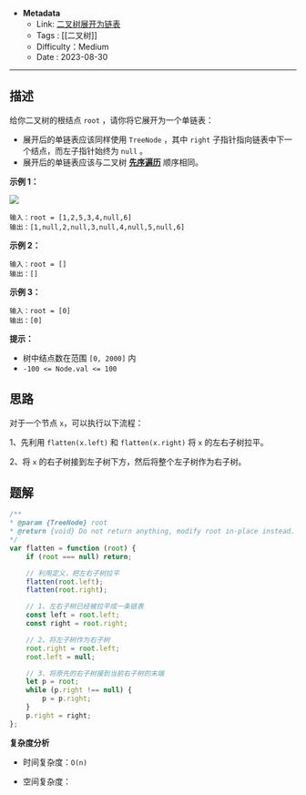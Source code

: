 - **Metadata**
	- Link: [二叉树展开为链表](https://leetcode.cn/problems/flatten-binary-tree-to-linked-list/description/ "https://leetcode.cn/problems/flatten-binary-tree-to-linked-list/description/")
	- Tags : [[二叉树]]
	- Difficulty：Medium
	- Date : 2023-08-30
---
## 描述

给你二叉树的根结点 `root` ，请你将它展开为一个单链表：

- 展开后的单链表应该同样使用 `TreeNode` ，其中 `right` 子指针指向链表中下一个结点，而左子指针始终为 `null` 。
- 展开后的单链表应该与二叉树 [**先序遍历**](https://baike.baidu.com/item/%E5%85%88%E5%BA%8F%E9%81%8D%E5%8E%86/6442839?fr=aladdin "https://baike.baidu.com/item/%E5%85%88%E5%BA%8F%E9%81%8D%E5%8E%86/6442839?fr=aladdin") 顺序相同。

**示例 1：**

![](https://assets.leetcode.com/uploads/2021/01/14/flaten.jpg)

```
输入：root = [1,2,5,3,4,null,6]
输出：[1,null,2,null,3,null,4,null,5,null,6]
```

**示例 2：**

```
输入：root = []
输出：[]
```

**示例 3：**

```
输入：root = [0]
输出：[0]
```

**提示：**

- 树中结点数在范围 `[0, 2000]` 内
- `-100 <= Node.val <= 100`

## 思路

对于一个节点 `x`，可以执行以下流程：

1、先利用 `flatten(x.left)` 和 `flatten(x.right)` 将 `x` 的左右子树拉平。

2、将 `x` 的右子树接到左子树下方，然后将整个左子树作为右子树。

## 题解

```js
/**
* @param {TreeNode} root
* @return {void} Do not return anything, modify root in-place instead.
*/
var flatten = function (root) {
    if (root === null) return;

    // 利用定义，把左右子树拉平
    flatten(root.left);
    flatten(root.right);

    // 1、左右子树已经被拉平成一条链表
    const left = root.left;
    const right = root.right;

    // 2、将左子树作为右子树
    root.right = root.left;
    root.left = null;

    // 3、将原先的右子树接到当前右子树的末端
    let p = root;
    while (p.right !== null) {
        p = p.right;
    }
    p.right = right;
};
```

**复杂度分析**

- 时间复杂度：`O(n)`

- 空间复杂度：